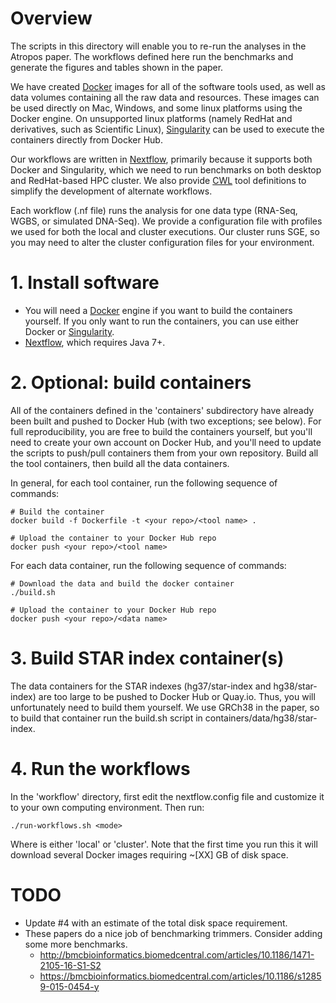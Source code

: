 # Overview

The scripts in this directory will enable you to re-run the analyses in the Atropos paper. The workflows defined here run the benchmarks and generate the figures and tables shown in the paper.

We have created [Docker](https://www.docker.com/) images for all of the software tools used, as well as data volumes containing all the raw data and resources. These images can be used directly on Mac, Windows, and some linux platforms using the Docker engine. On unsupported linux platforms (namely RedHat and derivatives, such as Scientific Linux), [Singularity](http://singularity.lbl.gov/) can be used to execute the containers directly from Docker Hub. 

Our workflows are written in [Nextflow](https://www.nextflow.io/index.html), primarily because it supports both Docker and Singularity, which we need to run benchmarks on both desktop and RedHat-based HPC cluster. We also provide [CWL](http://www.commonwl.org/) tool definitions to simplify the development of alternate workflows.

Each workflow (.nf file) runs the analysis for one data type (RNA-Seq, WGBS, or simulated DNA-Seq). We provide a configuration file with profiles we used for both the local and cluster executions. Our cluster runs SGE, so you may need to alter the cluster configuration files for your environment.

# 1. Install software

* You will need a [Docker](https://www.docker.com/) engine if you want to build the containers yourself. If you only want to run the containers, you can use either Docker or [Singularity](http://singularity.lbl.gov/).
* [Nextflow](https://www.nextflow.io/index.html), which requires Java 7+.

# 2. Optional: build containers

All of the containers defined in the 'containers' subdirectory have already been built and pushed to Docker Hub (with two exceptions; see below). For full reproducibility, you are free to build the containers yourself, but you'll need to create your own account on Docker Hub, and you'll need to update the scripts to push/pull containers them from your own repository. Build all the tool containers, then build all the data containers.

In general, for each tool container, run the following sequence of commands:

    # Build the container
    docker build -f Dockerfile -t <your repo>/<tool name> .
    
    # Upload the container to your Docker Hub repo
    docker push <your repo>/<tool name>

For each data container, run the following sequence of commands:

    # Download the data and build the docker container
    ./build.sh
    
    # Upload the container to your Docker Hub repo
    docker push <your repo>/<data name>

# 3. Build STAR index container(s)

The data containers for the STAR indexes (hg37/star-index and hg38/star-index) are too large to be pushed to Docker Hub or Quay.io. Thus, you will unfortunately need to build them yourself. We use GRCh38 in the paper, so to build that container run the build.sh script in containers/data/hg38/star-index.

# 4. Run the workflows

In the 'workflow' directory, first edit the nextflow.config file and customize it to your own computing environment. Then run:

    ./run-workflows.sh <mode>

Where <mode> is either 'local' or 'cluster'. Note that the first time you run this it will download several Docker images requiring ~[XX] GB of disk space.

# TODO

* Update #4 with an estimate of the total disk space requirement.
* These papers do a nice job of benchmarking trimmers. Consider adding some more benchmarks.
    * http://bmcbioinformatics.biomedcentral.com/articles/10.1186/1471-2105-16-S1-S2
    * https://bmcbioinformatics.biomedcentral.com/articles/10.1186/s12859-015-0454-y
